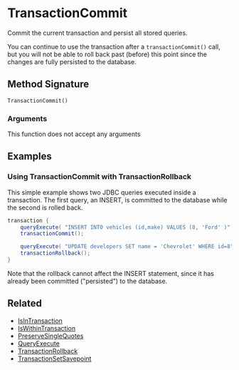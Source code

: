 # TransactionCommit

Commit the current transaction and persist all stored queries.

You can continue to use the transaction after a `transactionCommit()` call, but you will not be able to roll back past (before) this point since the changes are fully persisted to the database.

## Method Signature

```
TransactionCommit()
```

### Arguments

This function does not accept any arguments

## Examples

### Using TransactionCommit with TransactionRollback

This simple example shows two JDBC queries executed inside a transaction. The first query, an INSERT, is committed to the database while the second is rolled back.

```java
transaction {
    queryExecute( "INSERT INTO vehicles (id,make) VALUES (8, 'Ford' )", {}, { datasource : "carDB" } );
    transactionCommit();

    queryExecute( "UPDATE developers SET name = 'Chevrolet' WHERE id=8", {}, { datasource : "carDB" } );
    transactionRollback();
}
```

Note that the rollback cannot affect the INSERT statement, since it has already been committed ("persisted") to the database.

## Related

* [IsInTransaction](isintransaction.md)
* [IsWithinTransaction](iswithintransaction.md)
* [PreserveSingleQuotes](preservesinglequotes.md)
* [QueryExecute](queryexecute.md)
* [TransactionRollback](transactionrollback.md)
* [TransactionSetSavepoint](transactionsetsavepoint.md)
